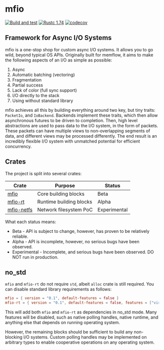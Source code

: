 # mfio

[![Build and test]][workflows] [![Rustc 1.74]][rust] [![codecov]][codecov-link]

[Build and test]: https://github.com/memflow/mfio/actions/workflows/build.yml/badge.svg
[workflows]: https://github.com/memflow/mfio/actions/workflows/build.yml
[MIT licensed]: https://img.shields.io/badge/license-MIT-blue.svg
[Rustc 1.74]: https://img.shields.io/badge/rustc-1.74+-lightgray.svg
[rust]: https://blog.rust-lang.org/2023/11/16/Rust-1.74.0.html
[codecov]: https://codecov.io/gh/memflow/mfio/branch/main/graph/badge.svg?token=IJ1K4QPAIM
[codecov-link]: https://codecov.io/gh/memflow/mfio

## Framework for Async I/O Systems

mfio is a one-stop shop for custom async I/O systems. It allows you to go wild, beyond typical OS
APIs. Originally built for memflow, it aims to make the following aspects of an I/O as simple as
possible:

1. Async
2. Automatic batching (vectoring)
3. Fragmentation
4. Partial success
5. Lack of color (full sync support)
6. I/O directly to the stack
7. Using without standard library

mfio achieves all this by building everything around two key, but tiny traits: `PacketIo`, and
`IoBackend`. Backends implement these traits, which then allow asynchronous futures to be driven to
completion. Then, high level abstractions are used to pass data to the I/O system, in the form of
packets. These packets can have multiple views to non-overlapping segments of data, and different
views may be processed differently. The end result is an incredibly flexible I/O system with
unmatched potential for efficient concurrency.

## Crates

The project is split into several crates:

| Crate                               | Purpose                 | Status       |
|-------------------------------------|-------------------------|--------------|
| [mfio](mfio/src/lib.rs)             | Core building blocks    | Beta         |
| [mfio-rt](mfio-rt/src/lib.rs)       | Runtime building blocks | Alpha        |
| [mfio-netfs](mfio-netfs/src/lib.rs) | Network filesystem PoC  | Experimental |

What each status means:

- Beta - API is subject to change, however, has proven to be relatively reliable.
- Alpha - API is incomplete, however, no serious bugs have been observed.
- Experimental - Incomplete, and serious bugs have been observed. DO NOT run in production.

## no_std

`mfio` and `mfio-rt` do not require `std`, albeit `alloc` crate is still required. You can disable
standard library requirements as follows:

```toml
mfio = { version = "0.1", default-features = false }
mfio-rt = { version = "0.1", default-features = false, features = ["virt"] }
```

This will add both `mfio` and `mfio-rt` as dependencies in no\_std mode. Many features will be
disabled, such as native polling handles, native runtime, and anything else that depends on running
operating system.

However, the remaining blocks should be sufficient to build any non-blocking I/O systems. Custom
polling handles may be implemented on arbitrary types to enable cooperative operations on any
operating system.
